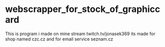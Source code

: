 # webscrapper_for_stock_of_graphiccard
This is program i made on mine stream twitch.tv/jonasek369 its made for shop named czc.cz and for email service seznam.cz
